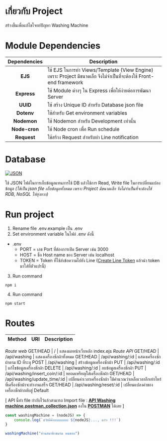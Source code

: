 # **เกี่ยวกับ Project**

 สร้างขึ้นเพื่อแก้ไขโจทย์ปัญหา Washing Machine

# **Module Dependencies**

Dependencies|Description
|:-----:| ----- |
**EJS** | ใช้ EJS ในการทำ Views/Template (View Engine) เพราะ Project มีขนาดเล็ก จึงไม่จำเป็นที่จะต้องใช้ Front-end framework |
**Express** | ใช้ Module ต่างๆ ใน Express เพื่อให้ง่ายต่อการพัฒนา Server |
**UUID** | ใช้ สร้าง Unique ID สำหรับ Database json file |
**Dotenv** | ใช้สำหรับ Get environment variables |
**Nodemon** | ใช้ Nodemon สำหรับ Development เท่านั้น |
**Node-cron** | ใช้ Node cron เพื่อ Run schedule |
**Request** | ใช้สร้าง Request สำหรับทำ Line notification |

# **Database**

[![JSON](https://i0.wp.com/saixiii.com/wp-content/uploads/2017/04/json-logo.png?w=512&ssl=1)](https://www.json.org/json-en.html)

ใช้ JSON ไฟล์ในการเก็บข้อมูลแทนการใช้ DB แล้วใช้การ Read, Write file ในการเปลี่ยนแปลงข้อมูล *(ใช้เป็น json file เก็บข้อมูลทั้งหมด เพราะ Project มีขนาดเล็ก จึงไม่จำเป็นที่จะต้องใช้ RDB, NoSQL ให้ยุ่งยาก)*
# **Run project**

1. Rename file .env.example เป็น .env
2. Set environment variable ในไฟล์ .env ดังนี้
* .env
    * PORT = เลข Port ที่ต้องการเปิด Server เช่น 3000
    * HOST = ชื่อ Host name ของ Server เช่น localhost
    * TOKEN = Token ที่ใช้ส่งข้อความไปยัง Line ([Create Line Token](https://notify-bot.line.me/my/) แล้วนำ token มาใส่ที่ตัวแปรนี้)
3. Run command
```
npm i 
```
4. Run command
```
npm start
```

# **Routes**

Method | URI | Description
| ----- | ----- | ----- |
*Route web*
GET/HEAD | / | แสดงผลหน้าเว็บหลัก index.ejs
*Route API* 
GET/HEAD | /api/washing | แสดงเครื่องซักผ้าทั้งหมด
GET/HEAD | /api/washing/:id | แสดงเครื่องซักผ้าตาม ID ที่ระบุ
POST | /api/washing | สร้างข้อมูลเครื่องซักผ้า
PUT | /api/washing/:id | แก้ไขข้อมูลเครื่องซักผ้า
DELETE | /api/washing/:id | ลบข้อมูลเครื่องซักผ้า
PUT | /api/washing/insert_coin/:id | หยอดเหรียญใส่เครื่องซักผ้า
GET/HEAD | /api/washing/update_time/:id | เปลี่ยนค่าเวลาเครื่องซักผ้า ใช้คำนวณว่าเหลือเวลาอีกเท่าไหร่ที่เครื่องซักผ้าจะทำงานเสร็จ
GET/HEAD | /api/washing/reset/:id | เปลี่ยนแปลงค่าของเครื่องซักผ้ากลับสู่ Default

\[ API นี้ทำ file กำกับไว้แล้วสามารถ Import file : **[API Washing machine.postman_collection.json](https://github.com/suckamiommy/washingmachine/blob/main/API%20Washing%20machine.postman_collection.json)** ลงใน **[POSTMAN](https://www.postman.com/downloads/)** ได้เลย \]

```js
const washingMachine = (nodeJS) => {
    console.log(`สวัสดีค้าบบบบบบบ ${nodeJS}..., แก๋ว !!!`)
}

washingMachine("ท่านสมาชิกชมรม คนชอบ")
```